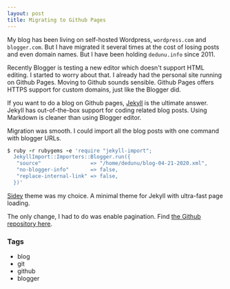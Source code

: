 ```yaml
---
layout: post
title: Migrating to Github Pages
---
```


My blog has been living on self-hosted Wordpress, `wordpress.com` and `blogger.com`. But I have migrated it several times at the cost of losing posts and even domain names. But I have been holding `dedunu.info` since 2011. 

Recently Blogger is testing a new editor which doesn't support HTML editing. I started to worry about that.  I already had the personal site running on Github Pages. Moving to Github sounds sensible.  Github Pages offers HTTPS support for custom domains, just like the Blogger did.

If you want to do a blog on Github pages, [Jekyll](https://jekyllrb.com/) is the ultimate answer. Jekyll has out-of-the-box support for coding related blog posts. Using Markdown is cleaner than using Blogger editor. 

Migration was smooth. I could import all the blog posts with one command with blogger URLs.

```ruby
$ ruby -r rubygems -e 'require "jekyll-import";        
  JekyllImport::Importers::Blogger.run({
   "source"                => "/home/dedunu/blog-04-21-2020.xml",
   "no-blogger-info"       => false, 
   "replace-internal-link" => false, 
  })'
```

[Sidey](https://github.com/ronv/sidey) theme was my choice. A minimal theme for Jekyll with ultra-fast page loading. 

The only change, I had to do was enable pagination. Find [the Github repository here](https://github.com/dedunu/dedunu.github.io).

### Tags

- blog
- git
- github
- blogger
